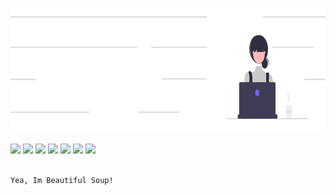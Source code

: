 <img src="bannerr.png" 
     alt="banner"  
     style="display: inline-block; margin: 0 auto;  width: 950px; height: 200px">

<div > 
<!--      align="center" -->
<!--      <a href="" target="_blank"><img src="https://img.shields.io/badge/Gmail-D14836?style=for-the-badge&logo=gmail&logoColor=white" target="_blank"></a> -->
   <a href="https://www.linkedin.com/in/susanandrews?lipi=urn%3Ali%3Apage%3Ad_flagship3_profile_view_base_contact_details%3BZoes3PEWR5iEL1XLC2aftw%3D%3D"     target="_blank"><img src="https://img.shields.io/badge/-LinkedIn-%230077B5?style=for-the-badge&logo=linkedin&logoColor=white" target="_blank"></a>   
    <a href="https://susan-andrews.github.io/" target="_blank"><img src="https://img.shields.io/badge/website-000000?style=for-the-badge&logo=About.me&logoColor=white" target="_blank"></a> 
     <a href=""><img src="https://img.shields.io/badge/Twitter-1DA1F2?style=for-the-badge&logo=twitter&logoColor=white" target="_blank"></a>
     <a href="https://www.freecodecamp.org/Susan-Andrews"><img src="https://img.shields.io/badge/freecodecamp-27273D?style=for-the-badge&logo=freecodecamp&logoColor=white" target="_blank"></a>  
   <a href="https://www.codechef.com/users/annsusan01" target="_blank"><img src="https://img.shields.io/badge/Codechef-%23B92B27.svg?&style=for-the-badge&logo=Codechef&logoColor=white" target="_blank"></a>
     <a href="https://replit.com/@susanandrews123" target="_blank"><img src="https://img.shields.io/badge/replit-667881?style=for-the-badge&logo=replit&logoColor=white" target="_blank"></a> 
  <a href="https://www.hackerrank.com/susanandrews2001" target="_blank"><img src="https://img.shields.io/badge/-Hackerrank-2EC866?style=for-the-badge&logo=HackerRank&logoColor=white" target="_blank"></a>   
</div>
<br>  
<!-- <div align='center'> <span  style="font-family:Papyrus; font-size:8em;">
      HACKTOBER-23
</span>  
</div>
 -->

```bash
Yea, Im Beautiful Soup!  
```
<br>

<!--
[![An image of @susanandrews's Holopin badges, which is a link to view their full Holopin profile](https://holopin.me/susanandrews)](https://holopin.io/@susanandrews)
--!>

<!--
𝑷𝒆𝙧𝒔𝒐𝒏𝒂𝒍𝒊𝙨𝒆 𝒚𝒐𝙪𝒓 𝒊𝒅𝒆𝙣𝙩𝙞𝙩𝒚
--!>
